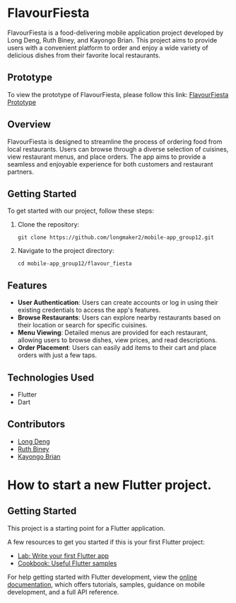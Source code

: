 # FlavourFiesta

FlavourFiesta is a food-delivering mobile application project developed by Long Deng, Ruth Biney, and Kayongo Brian. This project aims to provide users with a convenient platform to order and enjoy a wide variety of delicious dishes from their favorite local restaurants.

## Prototype

To view the prototype of FlavourFiesta, please follow this link: [FlavourFiesta Prototype](https://www.figma.com/file/ceJWLQFD0xL5V9YO1DRMpc/FlavorFiesta?type=design&node-id=1%3A20&mode=design&t=L6nTbeK1Lf2hPlkL-1)

## Overview

FlavourFiesta is designed to streamline the process of ordering food from local restaurants. Users can browse through a diverse selection of cuisines, view restaurant menus, and place orders. The app aims to provide a seamless and enjoyable experience for both customers and restaurant partners.

## Getting Started

To get started with our project, follow these steps:

1. Clone the repository:

   ```
   git clone https://github.com/longmaker2/mobile-app_group12.git

   ```

2. Navigate to the project directory:

   ```
   cd mobile-app_group12/flavour_fiesta

   ```

## Features

- **User Authentication**: Users can create accounts or log in using their existing credentials to access the app's features.
- **Browse Restaurants**: Users can explore nearby restaurants based on their location or search for specific cuisines.
- **Menu Viewing**: Detailed menus are provided for each restaurant, allowing users to browse dishes, view prices, and read descriptions.
- **Order Placement**: Users can easily add items to their cart and place orders with just a few taps.

## Technologies Used

- Flutter
- Dart

## Contributors

- [Long Deng](l.deng@alustudent.com)
- [Ruth Biney](r.biney@alustudent.com)
- [Kayongo Brian](k.brian@alustudent.com)

# How to start a new Flutter project.

## Getting Started

This project is a starting point for a Flutter application.

A few resources to get you started if this is your first Flutter project:

- [Lab: Write your first Flutter app](https://docs.flutter.dev/get-started/codelab)
- [Cookbook: Useful Flutter samples](https://docs.flutter.dev/cookbook)

For help getting started with Flutter development, view the
[online documentation](https://docs.flutter.dev/), which offers tutorials,
samples, guidance on mobile development, and a full API reference.
